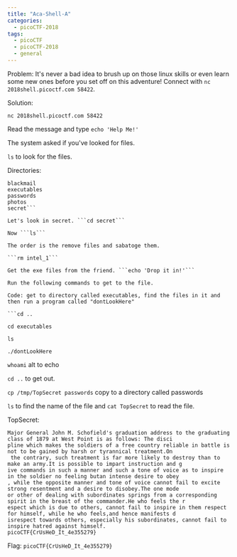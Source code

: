```yaml
---
title: "Aca-Shell-A"
categories:
  - picoCTF-2018
tags:
  - picoCTF
  - picoCTF-2018
  - general
---
```


Problem: It's never a bad idea to brush up on those linux skills or even learn some new ones before you set off on this adventure! Connect with ```nc 2018shell.picoctf.com 58422```.

Solution: 

```nc 2018shell.picoctf.com 58422```

Read the message and type ```echo 'Help Me!'```

The system asked if you've looked for files.

```ls``` to look for the files. 

Directories:
```
blackmail                                                       
executables                                                     
passwords                                                       
photos                                                          
secret```

Let's look in secret. ```cd secret```

Now ```ls```

The order is the remove files and sabatoge them.

```rm intel_1```

Get the exe files from the friend. ```echo 'Drop it in!'```

Run the following commands to get to the file. 

Code: get to directory called executables, find the files in it and then run a program called "dontLookHere"

```cd .. 

cd executables

ls

./dontLookHere
```

```whoami``` alt to echo

```cd ..``` to get out.

```cp /tmp/TopSecret passwords``` copy to a directory called passwords

```ls``` to find the name of the file and ```cat TopSecret``` to read the file.

TopSecret:
```
Major General John M. Schofield's graduation address to the graduating class of 1879 at West Point is as follows: The disci
pline which makes the soldiers of a free country reliable in battle is not to be gained by harsh or tyrannical treatment.On
 the contrary, such treatment is far more likely to destroy than to make an army.It is possible to impart instruction and g
ive commands in such a manner and such a tone of voice as to inspire in the soldier no feeling butan intense desire to obey
, while the opposite manner and tone of voice cannot fail to excite strong resentment and a desire to disobey.The one mode 
or other of dealing with subordinates springs from a corresponding spirit in the breast of the commander.He who feels the r
espect which is due to others, cannot fail to inspire in them respect for himself, while he who feels,and hence manifests d
isrespect towards others, especially his subordinates, cannot fail to inspire hatred against himself.                      
picoCTF{CrUsHeD_It_4e355279}
```

Flag: ```picoCTF{CrUsHeD_It_4e355279}```
